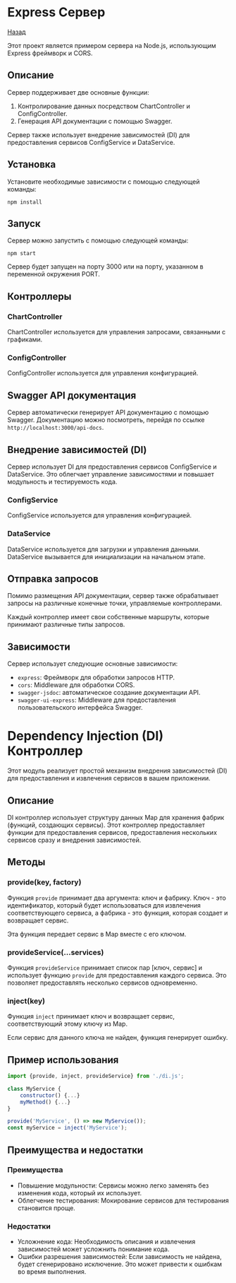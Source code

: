 # Express Сервер
[Назад](../README.md)

Этот проект является примером сервера на Node.js, использующим Express фреймворк и CORS.

## Описание

Сервер поддерживает две основные функции:

1. Контролирование данных посредством ChartController и ConfigController.
2. Генерация API документации с помощью Swagger.

Сервер также использует внедрение зависимостей (DI) для предоставления сервисов ConfigService и DataService.

## Установка

Установите необходимые зависимости с помощью следующей команды:

```
npm install
```

## Запуск

Сервер можно запустить с помощью следующей команды:

```
npm start
```

Сервер будет запущен на порту 3000 или на порту, указанном в переменной окружения PORT.

## Контроллеры

### ChartController

ChartController используется для управления запросами, связанными с графиками.

### ConfigController

ConfigController используется для управления конфигурацией.

## Swagger API документация

Сервер автоматически генерирует API документацию с помощью Swagger. Документацию можно посмотреть, перейдя по ссылке `http://localhost:3000/api-docs`.

## Внедрение зависимостей (DI)

Сервер использует DI для предоставления сервисов ConfigService и DataService. Это облегчает управление зависимостями и повышает модульность и тестируемость кода.

### ConfigService

ConfigService используется для управления конфигурацией.

### DataService

DataService используется для загрузки и управления данными. DataService вызывается для инициализации на начальном этапе.

## Отправка запросов

Помимо размещения API документации, сервер также обрабатывает запросы на различные конечные точки, управляемые контроллерами.

Каждый контроллер имеет свои собственные маршруты, которые принимают различные типы запросов.

## Зависимости

Сервер использует следующие основные зависимости:

- `express`: Фреймворк для обработки запросов HTTP.
- `cors`: Middleware для обработки CORS.
- `swagger-jsdoc`: автоматическое создание документации API.
- `swagger-ui-express`: Middleware для предоставления пользовательского интерфейса Swagger.

# Dependency Injection (DI) Контроллер

Этот модуль реализует простой механизм внедрения зависимостей (DI) для предоставления и извлечения сервисов в вашем приложении.

## Описание

DI контроллер использует структуру данных Map для хранения фабрик (функций, создающих сервисы).
Этот контроллер предоставляет функции для предоставления сервисов, предоставления нескольких сервисов сразу и внедрения зависимостей.

## Методы

### provide(key, factory)

Функция `provide` принимает два аргумента: ключ и фабрику. Ключ - это идентификатор, который будет использоваться для извлечения соответствующего сервиса, а фабрика - это функция, которая создает и возвращает сервис.

Эта функция передает сервис в Map вместе с его ключом.

### provideService(...services)

Функция `provideService` принимает список пар [ключ, сервис] и использует функцию `provide` для предоставления каждого сервиса. Это позволяет предоставлять несколько сервисов одновременно.

### inject(key)

Функция `inject` принимает ключ и возвращает сервис, соответствующий этому ключу из Map.

Если сервис для данного ключа не найден, функция генерирует ошибку.

## Пример использования

```javascript
import {provide, inject, provideService} from './di.js';

class MyService {
    constructor() {...}
    myMethod() {...}
}

provide('MyService', () => new MyService());
const myService = inject('MyService');
```

## Преимущества и недостатки

### Преимущества

* Повышение модульности: Сервисы можно легко заменять без изменения кода, который их использует.
* Облегчение тестирования: Мокирование сервисов для тестирования становится проще.

### Недостатки

* Усложнение кода: Необходимость описания и извлечения зависимостей может усложнить понимание кода.
* Ошибки разрешения зависимостей: Если зависимость не найдена, будет сгенерировано исключение. Это может привести к ошибкам во время выполнения.